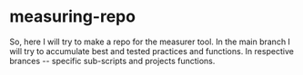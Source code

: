 # measuring-repo

So, here I will try to make a repo for the measurer tool. In the main branch I will try to accumulate best and tested practices and functions. In respective brances -- specific sub-scripts and projects functions.
